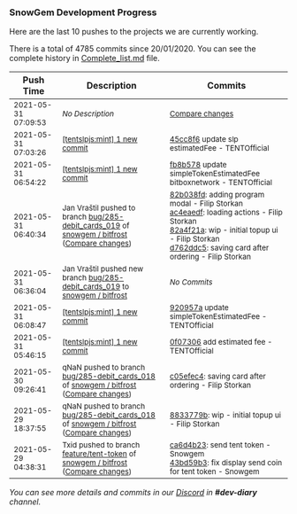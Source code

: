 
### SnowGem Development Progress

Here are the last 10 pushes to the projects we are currently working.

There is a total of 4785 commits since 20/01/2020. You can see the complete history in
 [Complete_list.md](Complete_list.md) file.

| Push Time | Description | Commits |
| --- | --- | --- |
| <sub>2021-05-31 07:09:53</sub> | <sub>_No Description_</sub> | <sub>[Compare changes](https://github.com/TENTSLP/tentslpjs/compare/45cc8f6f5a44...08064cc6b176)</sub> |
| <sub>2021-05-31 07:03:26</sub> | <sub>[[tentslpjs:mint] 1 new commit](https://github.com/TENTSLP/tentslpjs/commit/45cc8f6f5a447dc3e9824e5f472a4812791c4cdc)</sub> | <sub>[45cc8f6](https://github.com/TENTSLP/tentslpjs/commit/45cc8f6f5a447dc3e9824e5f472a4812791c4cdc) update slp estimatedFee - TENTOfficial</sub> |
| <sub>2021-05-31 06:54:22</sub> | <sub>[[tentslpjs:mint] 1 new commit](https://github.com/TENTSLP/tentslpjs/commit/fb8b578ade91bb598dea51c81ec147d71db209bc)</sub> | <sub>[fb8b578](https://github.com/TENTSLP/tentslpjs/commit/fb8b578ade91bb598dea51c81ec147d71db209bc) update simpleTokenEstimatedFee bitboxnetwork - TENTOfficial</sub> |
| <sub>2021-05-31 06:40:34</sub> | <sub>Jan Vraštil pushed to branch [bug/285\-debit\_cards\_019](https://gitlab.com/snowgem/bitfrost/commits/bug/285-debit_cards_019) of [snowgem / bitfrost](https://gitlab.com/snowgem/bitfrost) ([Compare changes](https://gitlab.com/snowgem/bitfrost/compare/9df9211d304a1c6581bbfa81e6ed7fcbed062dd6...d762ddc5b3a3ac6f39f706ebc6bd7299deaac0db))</sub> | <sub>[82b038fd](https://gitlab.com/snowgem/bitfrost/-/commit/82b038fd271e15d6199f0dc1a8119b71f4508f2f): adding program modal - Filip Storkan<br>[ac4eaedf](https://gitlab.com/snowgem/bitfrost/-/commit/ac4eaedf5260d0f31403a443d4110cd031631b94): loading actions - Filip Storkan<br>[82a4f21a](https://gitlab.com/snowgem/bitfrost/-/commit/82a4f21a540110dc9b1505be525e38b94c050b5d): wip - initial topup ui - Filip Storkan<br>[d762ddc5](https://gitlab.com/snowgem/bitfrost/-/commit/d762ddc5b3a3ac6f39f706ebc6bd7299deaac0db): saving card after ordering - Filip Storkan</sub> |
| <sub>2021-05-31 06:36:04</sub> | <sub>Jan Vraštil pushed new branch [bug/285\-debit\_cards\_019](https://gitlab.com/snowgem/bitfrost/commits/bug/285-debit_cards_019) to [snowgem / bitfrost](https://gitlab.com/snowgem/bitfrost)</sub> | <sub>_No Commits_</sub> |
| <sub>2021-05-31 06:08:47</sub> | <sub>[[tentslpjs:mint] 1 new commit](https://github.com/TENTSLP/tentslpjs/commit/920957ad64b6fdf73da0b1da96c71953ea7483ea)</sub> | <sub>[920957a](https://github.com/TENTSLP/tentslpjs/commit/920957ad64b6fdf73da0b1da96c71953ea7483ea) update simpleTokenEstimatedFee - TENTOfficial</sub> |
| <sub>2021-05-31 05:46:15</sub> | <sub>[[tentslpjs:mint] 1 new commit](https://github.com/TENTSLP/tentslpjs/commit/0f07306788858e282bf70b382a016cd60d5fc4ae)</sub> | <sub>[0f07306](https://github.com/TENTSLP/tentslpjs/commit/0f07306788858e282bf70b382a016cd60d5fc4ae) add estimated fee - TENTOfficial</sub> |
| <sub>2021-05-30 09:26:41</sub> | <sub>qNaN pushed to branch [bug/285\-debit\_cards\_018](https://gitlab.com/snowgem/bitfrost/commits/bug/285-debit_cards_018) of [snowgem / bitfrost](https://gitlab.com/snowgem/bitfrost) ([Compare changes](https://gitlab.com/snowgem/bitfrost/compare/8833779b5e95834f08e5320fc8555ffadcff1f2d...c05efec40d2a13682ade5a379dfc876deadeead8))</sub> | <sub>[c05efec4](https://gitlab.com/snowgem/bitfrost/-/commit/c05efec40d2a13682ade5a379dfc876deadeead8): saving card after ordering - Filip Storkan</sub> |
| <sub>2021-05-29 18:37:55</sub> | <sub>qNaN pushed to branch [bug/285\-debit\_cards\_018](https://gitlab.com/snowgem/bitfrost/commits/bug/285-debit_cards_018) of [snowgem / bitfrost](https://gitlab.com/snowgem/bitfrost) ([Compare changes](https://gitlab.com/snowgem/bitfrost/compare/c0ebc2a0b9b03158c16d03c04fe91cad6693cc39...8833779b5e95834f08e5320fc8555ffadcff1f2d))</sub> | <sub>[8833779b](https://gitlab.com/snowgem/bitfrost/-/commit/8833779b5e95834f08e5320fc8555ffadcff1f2d): wip - initial topup ui - Filip Storkan</sub> |
| <sub>2021-05-29 04:38:31</sub> | <sub>Txid pushed to branch [feature/tent\-token](https://gitlab.com/snowgem/bitfrost/commits/feature/tent-token) of [snowgem / bitfrost](https://gitlab.com/snowgem/bitfrost) ([Compare changes](https://gitlab.com/snowgem/bitfrost/compare/05044e89ba6bbaee9a73b14f5c775a95ffd4afe4...43bd59b399e17ec4899132e1eac31b0f896a2d7f))</sub> | <sub>[ca6d4b23](https://gitlab.com/snowgem/bitfrost/-/commit/ca6d4b23f000fbeb637631bf05e9de5b1f8937ee): send tent token - Snowgem<br>[43bd59b3](https://gitlab.com/snowgem/bitfrost/-/commit/43bd59b399e17ec4899132e1eac31b0f896a2d7f): fix display send coin for tent token - Snowgem</sub> |

_You can see more details and commits in our [Discord](https://discord.gg/zumGnbg) in **#dev-diary** channel._
